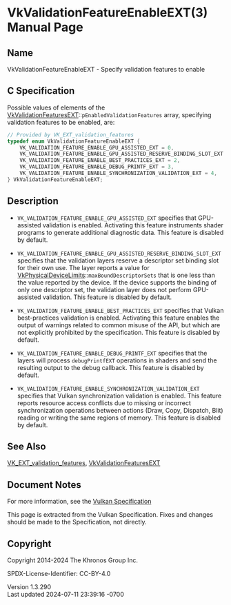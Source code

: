 # VkValidationFeatureEnableEXT(3) Manual Page

## Name

VkValidationFeatureEnableEXT - Specify validation features to enable



## <a href="#_c_specification" class="anchor"></a>C Specification

Possible values of elements of the
[VkValidationFeaturesEXT](https://registry.khronos.org/vulkan/specs/1.3-extensions/man/html/VkValidationFeaturesEXT.html)::`pEnabledValidationFeatures`
array, specifying validation features to be enabled, are:

``` c
// Provided by VK_EXT_validation_features
typedef enum VkValidationFeatureEnableEXT {
    VK_VALIDATION_FEATURE_ENABLE_GPU_ASSISTED_EXT = 0,
    VK_VALIDATION_FEATURE_ENABLE_GPU_ASSISTED_RESERVE_BINDING_SLOT_EXT = 1,
    VK_VALIDATION_FEATURE_ENABLE_BEST_PRACTICES_EXT = 2,
    VK_VALIDATION_FEATURE_ENABLE_DEBUG_PRINTF_EXT = 3,
    VK_VALIDATION_FEATURE_ENABLE_SYNCHRONIZATION_VALIDATION_EXT = 4,
} VkValidationFeatureEnableEXT;
```

## <a href="#_description" class="anchor"></a>Description

- `VK_VALIDATION_FEATURE_ENABLE_GPU_ASSISTED_EXT` specifies that
  GPU-assisted validation is enabled. Activating this feature
  instruments shader programs to generate additional diagnostic data.
  This feature is disabled by default.

- `VK_VALIDATION_FEATURE_ENABLE_GPU_ASSISTED_RESERVE_BINDING_SLOT_EXT`
  specifies that the validation layers reserve a descriptor set binding
  slot for their own use. The layer reports a value for
  [VkPhysicalDeviceLimits](https://registry.khronos.org/vulkan/specs/1.3-extensions/man/html/VkPhysicalDeviceLimits.html)::`maxBoundDescriptorSets`
  that is one less than the value reported by the device. If the device
  supports the binding of only one descriptor set, the validation layer
  does not perform GPU-assisted validation. This feature is disabled by
  default.

- `VK_VALIDATION_FEATURE_ENABLE_BEST_PRACTICES_EXT` specifies that
  Vulkan best-practices validation is enabled. Activating this feature
  enables the output of warnings related to common misuse of the API,
  but which are not explicitly prohibited by the specification. This
  feature is disabled by default.

- `VK_VALIDATION_FEATURE_ENABLE_DEBUG_PRINTF_EXT` specifies that the
  layers will process `debugPrintfEXT` operations in shaders and send
  the resulting output to the debug callback. This feature is disabled
  by default.

- `VK_VALIDATION_FEATURE_ENABLE_SYNCHRONIZATION_VALIDATION_EXT`
  specifies that Vulkan synchronization validation is enabled. This
  feature reports resource access conflicts due to missing or incorrect
  synchronization operations between actions (Draw, Copy, Dispatch,
  Blit) reading or writing the same regions of memory. This feature is
  disabled by default.

## <a href="#_see_also" class="anchor"></a>See Also

[VK_EXT_validation_features](https://registry.khronos.org/vulkan/specs/1.3-extensions/man/html/VK_EXT_validation_features.html),
[VkValidationFeaturesEXT](https://registry.khronos.org/vulkan/specs/1.3-extensions/man/html/VkValidationFeaturesEXT.html)

## <a href="#_document_notes" class="anchor"></a>Document Notes

For more information, see the <a
href="https://registry.khronos.org/vulkan/specs/1.3-extensions/html/vkspec.html#VkValidationFeatureEnableEXT"
target="_blank" rel="noopener">Vulkan Specification</a>

This page is extracted from the Vulkan Specification. Fixes and changes
should be made to the Specification, not directly.

## <a href="#_copyright" class="anchor"></a>Copyright

Copyright 2014-2024 The Khronos Group Inc.

SPDX-License-Identifier: CC-BY-4.0

Version 1.3.290  
Last updated 2024-07-11 23:39:16 -0700
